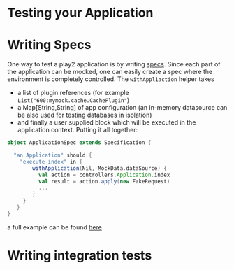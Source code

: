 # Testing your Application

# Writing Specs
One way to test a play2 application is by writing [specs](http://etorreborre.github.com/specs2/). Since
each part of the application can be mocked, one can easily create a spec where the environment is completely controlled.
The `withAppliaction` helper takes 
*  a list of plugin references (for example `List("600:mymock.cache.CachePlugin"`) 
* a Map[String,String] of app configuration (an in-memory datasource can be also used for testing databases in isolation) 
* and finally a user supplied block which will be executed in the application context. Putting it all together:

```scala
object ApplicationSpec extends Specification {

  "an Application" should {
    "execute index" in {
        withApplication(Nil, MockData.dataSource) {
          val action = controllers.Application.index
          val result = action.apply(new FakeRequest)
          ...
        }
     }
   }
}
```
a full example can be found [here](https://github.com/playframework/Play20/blob/master/framework/integrationtest/test/ApplicationSpec.scala)

# Writing integration tests